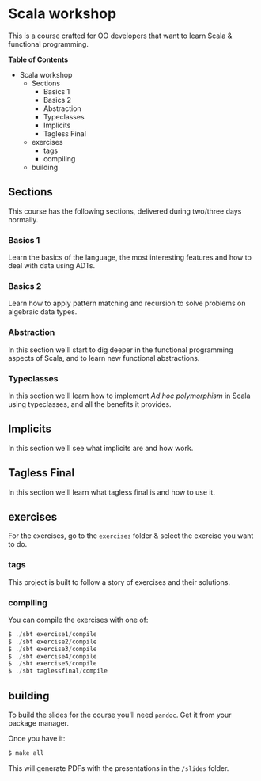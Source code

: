 # Scala workshop

This is a course crafted for OO developers that want to learn Scala &
functional programming.

**Table of Contents**

- Scala workshop
    - Sections
        - Basics 1
        - Basics 2
        - Abstraction
        - Typeclasses
        - Implicits
        - Tagless Final
    - exercises
        - tags
        - compiling
    - building


## Sections

This course has the following sections, delivered during two/three days
normally.

### Basics 1

Learn the basics of the language, the most interesting features and
how to deal with data using ADTs.

### Basics 2

Learn how to apply pattern matching and recursion to solve problems on
algebraic data types.

### Abstraction

In this section we'll start to dig deeper in the functional
programming aspects of Scala, and to learn new functional
abstractions.

### Typeclasses

In this section we'll learn how to implement _Ad hoc polymorphism_ in
Scala using typeclasses, and all the benefits it provides.

## Implicits

In this section we'll see what implicits are and how work.

## Tagless Final

In this section we'll learn what tagless final is and how to use it.

## exercises

For the exercises, go to the `exercises` folder & select the exercise
you want to do.

### tags

This project is built to follow a story of exercises and their solutions.

### compiling

You can compile the exercises with one of:

```sbt
$ ./sbt exercise1/compile
$ ./sbt exercise2/compile
$ ./sbt exercise3/compile
$ ./sbt exercise4/compile
$ ./sbt exercise5/compile
$ ./sbt taglessfinal/compile
```

## building

To build the slides for the course you'll need `pandoc`. Get it from
your package manager.

Once you have it:

```sh
$ make all
```

This will generate PDFs with the presentations in the `/slides`
folder.